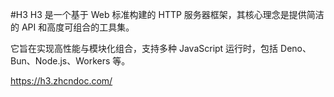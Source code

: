 #H3
H3 是一个基于 Web 标准构建的 HTTP 服务器框架，其核心理念是提供简洁的 API 和高度可组合的工具集。

它旨在实现高性能与模块化组合，支持多种 JavaScript 运行时，包括 Deno、Bun、Node.js、Workers 等。

https://h3.zhcndoc.com/